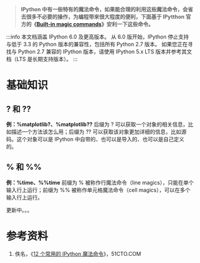 > **IPython 中有一些特有的魔法命令，如果能合理的利用这些魔法命令，会省去很多不必要的操作，为编程带来很大程度的便利，下面基于 IPytthon 官方的《**[**Built-in magic commands**](https://ipython.readthedocs.io/en/stable/interactive/magics.html)**》安利一下这些命令。**

:::info
本文档涵盖 IPython 6.0 及更高版本。 从 6.0 版开始，IPython 停止支持与低于 3.3 的 Python 版本的兼容性，包括所有 Python 2.7 版本。
如果您正在寻找与 Python 2.7 兼容的 IPython 版本，请使用 IPython 5.x LTS 版本并参考其文档（LTS 是长期支持版本）。
:::

# 基础知识

## ? 和 ??

**例：%matplotlib?、%matplotlib??**
后缀为 ? 可以获取一个对象的相关信息，比如描述一个方法该怎么用；后缀为 ?? 可以获取该对象更加详细的信息，比如源码。这个对象可以是 IPython 中自带的、也可以是导入的、也可以是自己定义的。

## % 和 %%

**例：%time、%%time**
前缀为 % 被称作行魔法命令（line magics），只能在单个输入行上运行；前缀为 %% 被称作单元格魔法命令（cell magics），可以在多个输入行上运行。

更新中。。。

# 参考资料

1. 佚名，《[12 个常用的 IPython 魔法命令](https://developer.51cto.com/article/620863.html?pc)》，51CTO.COM
